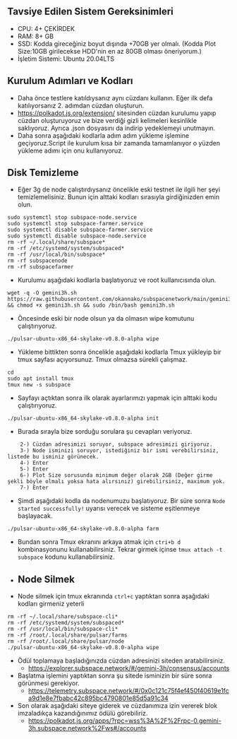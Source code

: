 ## Tavsiye Edilen Sistem Gereksinimleri
- CPU: 4+ ÇEKİRDEK
- RAM: 8+ GB
- SSD: Kodda gireceğiniz boyut dışında +70GB yer olmalı. (Kodda Plot Size:10GB girilecekse HDD'nin en az 80GB olması öneriyorum.)
- İşletim Sistemi: Ubuntu 20.04LTS

## Kurulum Adımları ve Kodları
- Daha önce testlere katıldıysanız aynı cüzdanı kullanın. Eğer ilk defa katılıyorsanız 2. adımdan cüzdan oluşturun.
- https://polkadot.js.org/extension/ sitesinden cüzdan kurulumu yapıp cüzdan oluşturuyoruz ve bize verdiği gizli kelimeleri kesinlikle saklıyoruz. Ayrıca .json dosyasını da indirip yedeklemeyi unutmayın.
- Daha sonra aşağıdaki kodlarla adım adım yükleme işlemine geçiyoruz.Script ile kurulum kısa bir zamanda tamamlanıyor o yüzden yükleme adımı için onu kullanıyoruz.

## Disk Temizleme
- Eğer 3g de node çalıştırdıysanız öncelikle eski testnet ile ilgili her şeyi temizlemelisiniz. Bunun için alttaki kodları sırasıyla girdiğinizden emin olun.
```
sudo systemctl stop subspace-node.service
sudo systemctl stop subspace-farmer.service
sudo systemctl disable subspace-farmer.service
sudo systemctl disable subspace-node.service
rm -rf ~/.local/share/subspace*
rm -rf /etc/systemd/system/subspaced*
rm -rf /usr/local/bin/subspace*
rm -rf subspacenode
rm -rf subspacefarmer
```

- Kurulumu aşağıdaki kodlarla başlatıyoruz ve root kullanıcısında olun.
```
wget -q -O gemini3h.sh https://raw.githubusercontent.com/okannako/subspacenetwork/main/gemini3h.sh && chmod +x gemini3h.sh && sudo /bin/bash gemini3h.sh
```

- Öncesinde eski bir node olsun ya da olmasın wipe komutunu çalıştırıyoruz.
```
./pulsar-ubuntu-x86_64-skylake-v0.8.0-alpha wipe
```

- Yükleme bittikten sonra öncelikle aşağıdaki kodlarla Tmux yükleyip bir tmux sayfası açıyorsunuz. Tmux olmazsa sürekli çalışmaz.
 ```
 cd
 sudo apt install tmux
 tmux new -s subspace
 ```

- Sayfayı açtıktan sonra ilk olarak ayarlarımızı yapmak için alttaki kodu çalıştırıyoruz.
```
./pulsar-ubuntu-x86_64-skylake-v0.8.0-alpha init
```
- Burada sırayla bize sorduğu sorulara şu cevapları veriyoruz.
``` 1-) y
    2-) Cüzdan adresimizi soruyor, subspace adresimizi giriyoruz.
    3-) Node isminizi soruyor, istediğiniz bir ismi verebilirsiniz, listede bu isminiz görünecek.
    4-) Enter
    5-) Enter
    6-) Plot Size sorusunda minimum değer olarak 2GB (Değer girme şekli böyle olmalı yoksa hata alırsınız) girebilirsiniz, maximum yok.
    7-) Enter
```
    
- Şimdi aşağıdaki kodla da nodenumuzu başlatıyoruz. Bir süre sonra ```Node started successfully!``` uyarısı verecek ve sisteme eşitlenmeye başlayacak.
```
./pulsar-ubuntu-x86_64-skylake-v0.8.0-alpha farm
```
- Bundan sonra Tmux ekranını arkaya atmak için ```ctri+b d``` kombinasyonunu kullanabilirsiniz. Tekrar girmek içinse ```tmux attach -t subspace``` kodunu kullanabilirsiniz.

- ## Node Silmek
 - Node silmek için tmux ekranında ```ctrl+c``` yaptıktan sonra aşağıdaki kodları girmeniz yeterli

```
rm -rf ~/.local/share/subspace-cli*
rm -rf /etc/systemd/system/subspaced*
rm -rf /usr/local/bin/subspace-cli*
rm -rf /root/.local/share/pulsar/farms
rm -rf /root/.local/share/pulsar/node
./pulsar-ubuntu-x86_64-skylake-v0.8.0-alpha wipe
```

- Ödül toplamaya başladığınızda cüzdan adresinizi siteden aratabilirsiniz.
     - https://explorer.subspace.network/#/gemini-3h/consensus/accounts
- Başlatma işlemini yaptıktan sonra şu sitede isminizin bir süre sonra görünmesi gerekiyor.
     - https://telemetry.subspace.network/#/0x0c121c75f4ef450f40619e1fca9d1e8e7fbabc42c895bc4790801e85d5a91c34
- Son olarak aşağıdaki siteye giderek ve cüzdanımıza izin vererek blok imzaladıkça kazandığınımız ödülü görebiliriz.
     - https://polkadot.js.org/apps/?rpc=wss%3A%2F%2Frpc-0.gemini-3h.subspace.network%2Fws#/accounts
